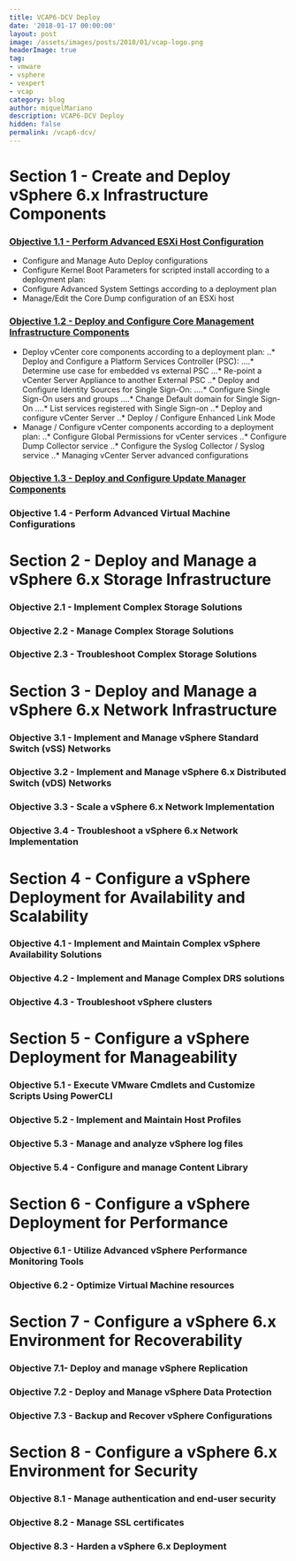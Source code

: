 ```yaml
---
title: VCAP6-DCV Deploy
date: '2018-01-17 00:00:00'
layout: post
image: /assets/images/posts/2018/01/vcap-logo.png
headerImage: true
tag:
- vmware
- vsphere
- vexpert
- vcap
category: blog
author: miquelMariano
description: VCAP6-DCV Deploy
hidden: false
permalink: /vcap6-dcv/
---
```


# Section 1 - Create and Deploy vSphere 6.x Infrastructure Components
### [Objective 1.1 - Perform Advanced ESXi Host Configuration](https://miquelmariano.github.io/111)
* Configure and Manage Auto Deploy configurations
* Configure Kernel Boot Parameters for scripted install according to a deployment plan:
* Configure Advanced System Settings according to a deployment plan
* Manage/Edit the Core Dump configuration of an ESXi host

### [Objective 1.2 - Deploy and Configure Core Management Infrastructure Components](https://miquelmariano.github.io/112)
* Deploy vCenter core components according to a deployment plan:
..* Deploy and Configure a Platform Services Controller (PSC):
....* Determine use case for embedded vs external PSC
...* Re-point a vCenter Server Appliance to another External PSC
..* Deploy and Configure Identity Sources for Single Sign-On:
....* Configure Single Sign-On users and groups
....* Change Default domain for Single Sign-On
....* List services registered with Single Sign-on
..* Deploy and configure vCenter Server
..* Deploy / Configure Enhanced Link Mode
* Manage / Configure vCenter components according to a deployment plan:
..* Configure Global Permissions for vCenter services
..* Configure Dump Collector service
..* Configure the Syslog Collector / Syslog service
..* Managing vCenter Server advanced configurations

### [Objective 1.3 - Deploy and Configure Update Manager Components](https://miquelmariano.github.io/113)

### Objective 1.4 - Perform Advanced Virtual Machine Configurations

# Section 2 - Deploy and Manage a vSphere 6.x Storage Infrastructure
### Objective 2.1 - Implement Complex Storage Solutions
### Objective 2.2 - Manage Complex Storage Solutions
### Objective 2.3 - Troubleshoot Complex Storage Solutions

# Section 3 - Deploy and Manage a vSphere 6.x Network Infrastructure
### Objective 3.1 - Implement and Manage vSphere Standard Switch (vSS) Networks
### Objective 3.2 - Implement and Manage vSphere 6.x Distributed Switch (vDS) Networks
### Objective 3.3 - Scale a vSphere 6.x Network Implementation
### Objective 3.4 - Troubleshoot a vSphere 6.x Network Implementation

# Section 4 - Configure a vSphere Deployment for Availability and Scalability
### Objective 4.1 - Implement and Maintain Complex vSphere Availability Solutions
### Objective 4.2 - Implement and Manage Complex DRS solutions
### Objective 4.3 - Troubleshoot vSphere clusters

# Section 5 - Configure a vSphere Deployment for Manageability
### Objective 5.1 - Execute VMware Cmdlets and Customize Scripts Using PowerCLI
### Objective 5.2 - Implement and Maintain Host Profiles
### Objective 5.3 - Manage and analyze vSphere log files
### Objective 5.4 - Configure and manage Content Library

# Section 6 - Configure a vSphere Deployment for Performance
### Objective 6.1 - Utilize Advanced vSphere Performance Monitoring Tools
### Objective 6.2 - Optimize Virtual Machine resources

# Section 7 - Configure a vSphere 6.x Environment for Recoverability
### Objective 7.1- Deploy and manage vSphere Replication
### Objective 7.2 - Deploy and Manage vSphere Data Protection
### Objective 7.3 - Backup and Recover vSphere Configurations

# Section 8 - Configure a vSphere 6.x Environment for Security
### Objective 8.1 - Manage authentication and end-user security
### Objective 8.2 - Manage SSL certificates
### Objective 8.3 - Harden a vSphere 6.x Deployment